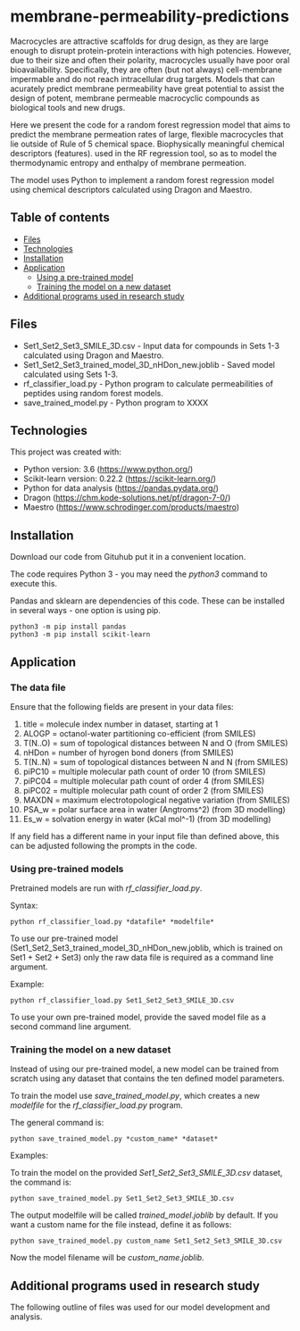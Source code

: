 # membrane-permeability-predictions
Macrocycles are attractive scaffolds for drug design, as they are large enough to disrupt protein-protein interactions with high potencies. However, due to their size and often their polarity, macrocycles usually have poor oral bioavailability. Specifically, they are often (but not always)
cell-membrane impermable and do not reach intracellular drug targets. Models that can acurately predict membrane permeability have great potential to assist the design of potent, membrane permeable macrocyclic compounds as biological tools and new drugs.

Here we present the code for a random forest regression model that aims to predict the membrane permeation rates of large, flexible macrocycles that lie outside of Rule of 5 chemical space. Biophysically meaningful chemical descriptors (features).
used in the RF regression tool, so as to model the thermodynamic entropy and enthalpy of membrane permeation.

The model uses Python to implement a random forest regression model using chemical descriptors calculated using Dragon and Maestro.

## Table of contents
* [Files](#files)
* [Technologies](#technologies)
* [Installation](#installation)
* [Application](#application)
	* [Using a pre-trained model](#using-a-pre-trained-model)
	* [Training the model on a new dataset](#training-the-model-on-a-new-dataset)
* [Additional programs used in research study](#additional-programs-used-in-research-study)

## Files

* Set1_Set2_Set3_SMILE_3D.csv - Input data for compounds in Sets 1-3 calculated using Dragon and Maestro.
* Set1_Set2_Set3_trained_model_3D_nHDon_new.joblib - Saved model calculated using Sets 1-3.
* rf_classifier_load.py - Python program to calculate permeabilities of peptides using random forest models.
* save_trained_model.py - Python program to XXXX

## Technologies
This project was created with:
* Python version: 3.6 (https://www.python.org/)
* Scikit-learn version: 0.22.2 (https://scikit-learn.org/) 
* Python for data analysis (https://pandas.pydata.org/)
* Dragon (https://chm.kode-solutions.net/pf/dragon-7-0/)
* Maestro (https://www.schrodinger.com/products/maestro)

## Installation

Download our code from Gituhub put it in a convenient location.

The code requires Python 3 - you may need the *python3* command to execute this.

Pandas and sklearn are dependencies of this code. These can be installed in several ways - one option is using pip.

~~~
python3 -m pip install pandas
python3 -m pip install scikit-learn
~~~
	


## Application

### The data file

Ensure that the following fields are present in your data files:

1. title = molecule index number in dataset, starting at 1
2. ALOGP = octanol-water partitioning co-efficient (from SMILES)
3. T(N..O) = sum of topological distances between N and O (from SMILES)
4. nHDon = number of hyrogen bond doners (from SMILES)
5. T(N..N) = sum of topological distances between N and N (from SMILES)
6. piPC10 = multiple molecular path count of order 10 (from SMILES)
7. piPC04 = multiple molecular path count of order 4 (from SMILES)
8. piPC02 = multiple molecular path count of order 2 (from SMILES)
9. MAXDN = maximum electrotopological negative variation (from SMILES)
10. PSA_w = polar surface area in water (Angtroms^2) (from 3D modelling)
11. Es_w = solvation energy in water (kCal mol^-1) (from 3D modelling)

If any field has a different name in your input file than defined above, this can be adjusted following the prompts in the code.

### Using pre-trained models

Pretrained models are run with *rf_classifier_load.py*.

Syntax:

~~~
python rf_classifier_load.py *datafile* *modelfile*
~~~

To use our pre-trained model (Set1_Set2_Set3_trained_model_3D_nHDon_new.joblib, which is trained on Set1 + Set2 + Set3) only the raw data file is required as a command line argument.

Example:

~~~
python rf_classifier_load.py Set1_Set2_Set3_SMILE_3D.csv
~~~

To use your own pre-trained model, provide the saved model file as a second command line argument.


### Training the model on a new dataset
Instead of using our pre-trained model, a new model can be trained from scratch using any dataset that contains the ten defined model parameters.



To train the model use *save_trained_model.py*, which creates a new *modelfile* for the *rf_classifier_load.py* program.

The general command is:
~~~
python save_trained_model.py *custom_name* *dataset*
~~~

Examples:

To train the model on the provided *Set1_Set2_Set3_SMILE_3D.csv* dataset, the command is:
~~~
python save_trained_model.py Set1_Set2_Set3_SMILE_3D.csv
~~~

The output modelfile will be called *trained_model.joblib* by default. If you want a custom name for the file instead, define it as follows:

~~~
python save_trained_model.py custom_name Set1_Set2_Set3_SMILE_3D.csv
~~~
Now the model filename will be *custom_name.joblib*.



## Additional programs used in research study
The following outline of files was used for our model development and analysis.

